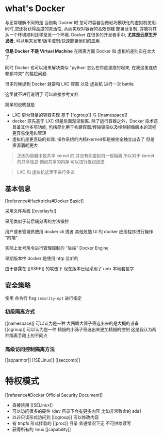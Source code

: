 # what's Docker

与正常理解不同的是 当借助 Docker 时 您可将容器当做轻巧模块化的虚拟机使用. 同时,您还将获得高度的灵活性, 从而实现对容器的高效创建 部署及复制, 并能将其从一个环境顺利迁移至另一个环境. Docker 在很多的开发者手中, **尤其是云原生开发者**, 可以用来发布/版本控制/快速部署他们的应用. 

**但是 Docker 不是 Virtual Machine** 在隔离方面 Docker 和 虚拟机差别实在太大了.

同时 Docker 也可以用来解决类似 "python 怎么在你这里跑的起来, 在我这里连依赖都冲突" 的尴尬问题. 

很多时候提到 Docker 就要和 LXC 容器 以及 虚拟机 进行一次 battle.

这里就不进行说明了 可以直接参考文档

简单的说明就是 
- LXC 更为轻量的容器实现 基于 [[cgroup]] 与 [[namespace]] 
- docker 原先基于 LXC 但是后面渐渐脱离. 除了运行容器之外，Docker 技术还具备其他多项功能, 包括简化用于构建容器/传输镜像以及控制镜像版本的流程 更容易使用和管理 
- 虚拟机是更高级的处理. 操作系统的内核(kernel)都是被完全独立出去了 但是资源消耗更大

> 正因为容器中是共享 kernel 的 并没有如虚拟机一般隔离 所以对于 kernel 的共享信息 例如共享的内存 可以进行提权逃逸

> LXC 和 虚拟机这里不进行多谈 

## 基本信息
[[reference#Hacktricks#Docker Basic]]

采用文件系统 [[overlayfs]]

采用类似于前后端分离的方法操控 

用户或者管理员使用 docker cli 或者 其他炫酷 UI 的 docker 应用程序进行操作 "前端"

实际上发号施令进行管理控制的 "后端" Docker Engine

早期版本中 docker 是使用 http 监听的

由于暴露在 [[SSRF]] 的攻击下 现在版本已经采用了 unix 本地套接字

## 安全策略
使用 命令行 flag `security-opt` 进行指定

### 初级隔离方式
[[namespace]] 可以认为是一种 大网眼大筛子筛选出来的是大概的设备
[[cgroup]] 可以认为是一种 精细的小筛子筛选出来更加精细的控制
这是我认为两种隔离手段上的不同点
### 高级访问控制隔离方法
[[apparmor]]
[[SELinux]]
[[seccomp]]

# 特权模式
[[reference#Docker Official Security Document]]
- 直接禁用 [[SELinux]]
- 可以访问很多的硬件 /dev 目录下会有更多内容 比如非常致命的 sda1
- 以非只读形式访问到 [[cgroup]] 可以修改内容
- 有 tmpfs 形式挂载的  [[proc]] 目录  普通情况下无 不可供给读写
- 获得所有的 linux [[capability]] 

